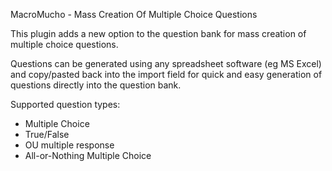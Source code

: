 MacroMucho - Mass Creation Of Multiple Choice Questions

This plugin adds a new option to the question bank for mass creation of multiple choice questions.

Questions can be generated using any spreadsheet software (eg MS Excel) and copy/pasted back into the import field for quick and easy generation of questions directly into the question bank.

Supported question types:
- Multiple Choice
- True/False
- OU multiple response
- All-or-Nothing Multiple Choice
